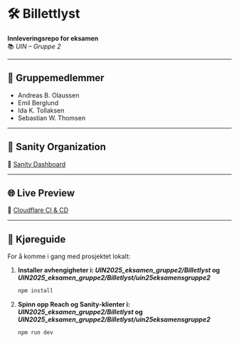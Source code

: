 # 🛠️ Billettlyst
**Innleveringsrepo for eksamen**  
📚 *UIN – Gruppe 2*

---

## 👥 Gruppemedlemmer  
- Andreas B. Olaussen  
- Emil Berglund  
- Ida K. Tollaksen  
- Sebastian W. Thomsen  

---

## 🧠 Sanity Organization  
🔗 [Sanity Dashboard](https://www.sanity.io/organizations/oa4H42Px9/project/zfrfh6h7?orgId=oa4H42Px9)

---

## 🌐 Live Preview
🔗 [Cloudflare CI & CD](https://uin2025-eksamen-gruppe2.pages.dev/)

---

## 🚀 Kjøreguide

For å komme i gang med prosjektet lokalt:

1. **Installer avhengigheter i: _UIN2025_eksamen_gruppe2/Billetlyst_ og _UIN2025_eksamen_gruppe2/Billetlyst/uin25eksamensgruppe2_**
   ```bash
   npm install

2. **Spinn opp Reach og Sanity-klienter i: _UIN2025_eksamen_gruppe2/Billetlyst_ og _UIN2025_eksamen_gruppe2/Billetlyst/uin25eksamensgruppe2_**
   ```bash
   npm run dev

